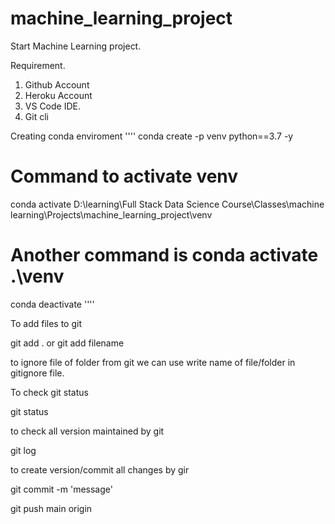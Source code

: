 # machine_learning_project
Start Machine Learning project.

Requirement.

1. Github Account
2. Heroku Account
3. VS Code IDE.
4. Git cli

Creating conda enviroment
''''
conda create -p venv python==3.7 -y

# Command to activate venv
conda activate D:\learning\Full Stack Data Science Course\Classes\machine learning\Projects\machine_learning_project\venv

# Another command is conda activate .\venv
conda deactivate
''''


To add files to git

git add .
or
git add filename

to ignore file of folder from git we can use write name of file/folder in gitignore file.

To check git status

git status

to check all version maintained by git

git log

to create version/commit all changes by gir

git commit -m 'message'

git push main origin